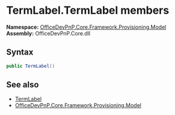 # TermLabel.TermLabel members 
  

**Namespace:** [OfficeDevPnP.Core.Framework.Provisioning.Model](OfficeDevPnP.Core.Framework.Provisioning.Model.md)  
**Assembly:** OfficeDevPnP.Core.dll  
## Syntax
```C#
public TermLabel()
```
## See also
- [TermLabel](OfficeDevPnP.Core.Framework.Provisioning.Model.TermLabel.md)
- [OfficeDevPnP.Core.Framework.Provisioning.Model](OfficeDevPnP.Core.Framework.Provisioning.Model.md)

